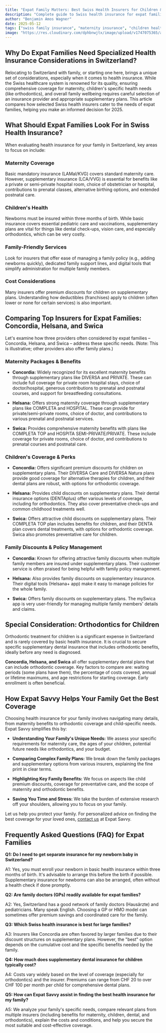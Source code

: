 ```yaml
---
title: "Expat Family Matters: Best Swiss Health Insurers for Children & Maternity"
description: "Complete guide to Swiss health insurance for expat families. Compare top insurers for maternity care, children's coverage, family discounts, and special benefits from Swica, Helsana, CSS, and more."
author: "Benjamin Amos Wagner"
date: 2025-05-12
tags: ["swiss family insurance", "maternity insurance", "children health insurance", "expat families", "switzerland", "Swica", "Helsana", "CSS", "family coverage"]
image: "https://res.cloudinary.com/dphbnwjtx/image/upload/v1747075365/a-hand-drawn-illustration-in-a-red-and-b_LWKtl6LYS4Oq-78iDWsoYw_uoXos66CR0OGQ51l0H9I2Q_y8npoj.webp"
---
```


## Why Do Expat Families Need Specialized Health Insurance Considerations in Switzerland?

Relocating to Switzerland with family, or starting one here, brings a unique set of considerations, especially when it comes to health insurance. While the Swiss healthcare system is renowned for its quality, ensuring comprehensive coverage for maternity, children's specific health needs (like orthodontics), and overall family wellbeing requires careful selection of an insurance provider and appropriate supplementary plans. This article compares how selected Swiss health insurers cater to the needs of expat families, helping you make an informed decision for 2025.

## What Should Expat Families Look For in Swiss Health Insurance?

When evaluating health insurance for your family in Switzerland, key areas to focus on include:

### Maternity Coverage

Basic mandatory insurance (LAMal/KVG) covers standard maternity care. However, supplementary insurance (LCA/VVG) is essential for benefits like a private or semi-private hospital room, choice of obstetrician or hospital, contributions to prenatal classes, alternative birthing options, and extended postnatal care.

### Children's Health

Newborns must be insured within three months of birth. While basic insurance covers essential pediatric care and vaccinations, supplementary plans are vital for things like dental check-ups, vision care, and especially orthodontics, which can be very costly.

### Family-Friendly Services

Look for insurers that offer ease of managing a family policy (e.g., adding newborns quickly), dedicated family support lines, and digital tools that simplify administration for multiple family members.

### Cost Considerations

Many insurers offer premium discounts for children on supplementary plans. Understanding how deductibles (franchises) apply to children (often lower or none for certain services) is also important.

## Comparing Top Insurers for Expat Families: Concordia, Helsana, and Swica

Let's examine how three providers often considered by expat families – Concordia, Helsana, and Swica – address these specific needs. (Note: This is illustrative; other providers also offer family plans.)

### Maternity Packages & Benefits

- **Concordia:** Widely recognized for its excellent maternity benefits through supplementary plans like DIVERSA and PRIVATE. These can include full coverage for private room hospital stays, choice of doctor/hospital, generous contributions to prenatal and postnatal courses, and support for breastfeeding consultations.

- **Helsana:** Offers strong maternity coverage through supplementary plans like COMPLETA and HOSPITAL. These can provide for private/semi-private rooms, choice of doctor, and contributions to various prenatal and postnatal services.

- **Swica:** Provides comprehensive maternity benefits with plans like COMPLETA TOP and HOSPITA SEMI-PRIVATE/PRIVATE. These include coverage for private rooms, choice of doctor, and contributions to prenatal courses and postnatal care.

### Children's Coverage & Perks

- **Concordia:** Offers significant premium discounts for children on supplementary plans. Their DIVERSA Care and DIVERSA Natura plans provide good coverage for alternative therapies for children, and their dental plans are robust, with options for orthodontic coverage.

- **Helsana:** Provides child discounts on supplementary plans. Their dental insurance options (DENTAplus) offer various levels of coverage, including for orthodontics. They also cover preventative check-ups and common childhood treatments well.

- **Swica:** Offers attractive child discounts on supplementary plans. Their COMPLETA TOP plan includes benefits for children, and their DENTA plan covers dental treatments, with options for orthodontic coverage. Swica also promotes preventative care for children.

### Family Discounts & Policy Management

- **Concordia:** Known for offering attractive family discounts when multiple family members are insured under supplementary plans. Their customer service is often praised for being helpful with family policy management.

- **Helsana:** Also provides family discounts on supplementary insurance. Their digital tools (Helsana+ app) make it easy to manage policies for the whole family.

- **Swica:** Offers family discounts on supplementary plans. The mySwica app is very user-friendly for managing multiple family members' details and claims.

## Special Consideration: Orthodontics for Children

Orthodontic treatment for children is a significant expense in Switzerland and is rarely covered by basic health insurance. It is crucial to secure specific supplementary dental insurance that includes orthodontic benefits, ideally before any need is diagnosed.

**Concordia, Helsana, and Swica** all offer supplementary dental plans that can include orthodontic coverage. Key factors to compare are: waiting periods (some plans have them), the percentage of costs covered, annual or lifetime maximums, and age restrictions for starting coverage. Early enrollment is often beneficial.

## How Expat Savvy Helps Your Family Get the Best Coverage

Choosing health insurance for your family involves navigating many details, from maternity benefits to orthodontic coverage and child-specific needs. Expat Savvy simplifies this by:

- **Understanding Your Family's Unique Needs:** We assess your specific requirements for maternity care, the ages of your children, potential future needs like orthodontics, and your budget.

- **Comparing Complex Family Plans:** We break down the family packages and supplementary options from various insurers, explaining the fine print in clear terms.

- **Highlighting Key Family Benefits:** We focus on aspects like child premium discounts, coverage for preventative care, and the scope of maternity and orthodontic benefits.

- **Saving You Time and Stress:** We take the burden of extensive research off your shoulders, allowing you to focus on your family.

Let us help you protect your family. For personalized advice on finding the best coverage for your loved ones, [contact us](/contact) at Expat Savvy.

## Frequently Asked Questions (FAQ) for Expat Families

**Q1: Do I need to get separate insurance for my newborn baby in Switzerland?**

A1: Yes, you must enroll your newborn in basic health insurance within three months of birth. It's advisable to arrange this before the birth if possible. Supplementary insurance for newborns can also be arranged, often without a health check if done promptly.

**Q2: Are family doctors (GPs) readily available for expat families?**

A2: Yes, Switzerland has a good network of family doctors (Hausärzte) and pediatricians. Many speak English. Choosing a GP or HMO model can sometimes offer premium savings and coordinated care for the family.

**Q3: Which Swiss health insurance is best for large families?**

A3: Insurers like Concordia are often favored by larger families due to their discount structures on supplementary plans. However, the "best" option depends on the cumulative cost and the specific benefits needed by the family.

**Q4: How much does supplementary dental insurance for children typically cost?**

A4: Costs vary widely based on the level of coverage (especially for orthodontics) and the insurer. Premiums can range from CHF 20 to over CHF 100 per month per child for comprehensive dental plans.

**Q5: How can Expat Savvy assist in finding the best health insurance for my family?**

A5: We analyze your family's specific needs, compare relevant plans from multiple insurers (including benefits for maternity, children, dental, and orthodontics), explain the costs and conditions, and help you secure the most suitable and cost-effective coverage. 
